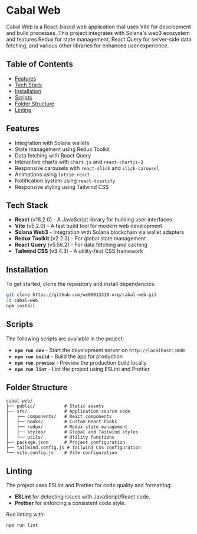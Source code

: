 # Cabal Web

Cabal Web is a React-based web application that uses Vite for development and build processes. This project integrates with Solana's web3 ecosystem and features Redux for state management, React Query for server-side data fetching, and various other libraries for enhanced user experience.

## Table of Contents

- [Features](#features)
- [Tech Stack](#tech-stack)
- [Installation](#installation)
- [Scripts](#scripts)
- [Folder Structure](#folder-structure)
- [Linting](#linting)

## Features

- Integration with Solana wallets
- State management using Redux Toolkit
- Data fetching with React Query
- Interactive charts with `chart.js` and `react-chartjs-2`
- Responsive carousels with `react-slick` and `slick-carousel`
- Animations using `lottie-react`
- Notification system using `react-toastify`
- Responsive styling using Tailwind CSS

## Tech Stack

- **React** (v18.2.0) - A JavaScript library for building user interfaces
- **Vite** (v5.2.0) - A fast build tool for modern web development
- **Solana Web3** - Integration with Solana blockchain via wallet adapters
- **Redux Toolkit** (v2.2.3) - For global state management
- **React Query** (v5.56.2) - For data fetching and caching
- **Tailwind CSS** (v3.4.3) - A utility-first CSS framework

## Installation

To get started, clone the repository and install dependencies:

```bash
git clone https://github.com/we00013310-org/cabal-web.git
cd cabal-web
npm install
```

## Scripts

The following scripts are available in the project:

- **`npm run dev`** - Start the development server on `http://localhost:3000`
- **`npm run build`** - Build the app for production
- **`npm run preview`** - Preview the production build locally
- **`npm run lint`** - Lint the project using ESLint and Prettier

## Folder Structure

```
cabal-web/
├── public/           # Static assets
├── src/              # Application source code
│   ├── components/   # React components
│   ├── hooks/        # Custom React hooks
│   ├── redux/        # Redux state management
│   ├── styles/       # Global and Tailwind styles
│   └── utils/        # Utility functions
├── package.json      # Project configuration
├── tailwind.config.js # Tailwind CSS configuration
└── vite.config.js    # Vite configuration
```

## Linting

The project uses ESLint and Prettier for code quality and formatting:

- **ESLint** for detecting issues with JavaScript/React code.
- **Prettier** for enforcing a consistent code style.

Run linting with:

```bash
npm run lint
```
